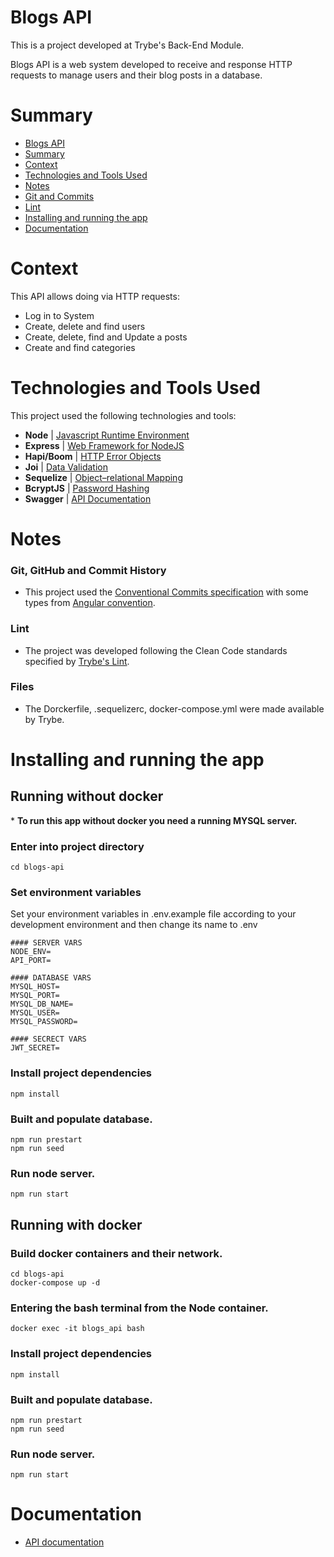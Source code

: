# Blogs API

This is a project developed at Trybe's Back-End Module.

Blogs API is a web system developed to receive and response HTTP requests to manage users and their blog posts in a database.

# Summary
- [Blogs API](#blogs-api)
- [Summary](#summary)
- [Context](#context)
- [Technologies and Tools Used](#technologies-and-tools-used)
- [Notes](#notes)
- [Git and Commits](#git-github-and-commit-history)
- [Lint](#lint)
- [Installing and running the app](#installing-and-running-the-app)
- [Documentation](#documentation)

# Context
This API allows doing via HTTP requests:
 - Log in to System
 - Create, delete and find users
 - Create, delete, find and Update a posts
 - Create and find categories

# Technologies and Tools Used
This project used the following technologies and tools:
  * __Node__ | [Javascript Runtime Environment](https://reactjs.org/docs/thinking-in-react.html)
  * __Express__ | [Web Framework for NodeJS](https://redux-toolkit.js.org/introduction/getting-started)
  * __Hapi/Boom__ | [HTTP Error Objects](https://hapi.dev/module/boom/) 
  * __Joi__ | [Data Validation](https://joi.dev/api/?v=17.6.0) 
  * __Sequelize__ | [Object–relational Mapping](https://sequelize.org/docs/v6/getting-started/) 
  * __BcryptJS__ | [Password Hashing](https://github.com/dcodeIO/bcrypt.js) 
  * __Swagger__ | [API Documentation](https://swagger.io/resources/open-api/) 

# Notes
### Git, GitHub and Commit History
- This project used the [Conventional Commits specification](https://www.conventionalcommits.org/en/v1.0.0/) with some types from [Angular convention](https://github.com/angular/angular/blob/22b96b9/CONTRIBUTING.md#-commit-message-guidelines).

### Lint
- The project was developed following the Clean Code standards specified by [Trybe's Lint](https://github.com/betrybe/eslint-config-trybe).

### Files
 - The Dorckerfile, .sequelizerc, docker-compose.yml were made available by Trybe.


# Installing and running the app

## Running without docker
\* __To run this app without docker you need a running MYSQL server.__

### Enter into project directory
```
cd blogs-api
```
### Set environment variables

Set your environment variables in .env.example file according to your development environment and then change its name to .env
```
#### SERVER VARS
NODE_ENV=
API_PORT=

#### DATABASE VARS
MYSQL_HOST=
MYSQL_PORT=
MYSQL_DB_NAME=
MYSQL_USER=
MYSQL_PASSWORD=

#### SECRECT VARS
JWT_SECRET=
```

### Install project dependencies
```
npm install
```

### Built and populate database.
```
npm run prestart
npm run seed
```

### Run node server.
```
npm run start
```

## Running with docker

### Build docker containers and their network.
```
cd blogs-api
docker-compose up -d
```

### Entering the bash terminal from the Node container.
```
docker exec -it blogs_api bash
```

### Install project dependencies
```
npm install
```

### Built and populate database.
```
npm run prestart
npm run seed
```

### Run node server.
```
npm run start
```

# Documentation
 - [API documentation](https://thesamuel01.github.io/blogs-api/)
